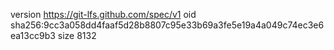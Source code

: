 version https://git-lfs.github.com/spec/v1
oid sha256:9cc3a058dd4faaf5d28b8807c95e33b69a3fe5e19a4a049c74ec3e6ea13cc9b3
size 8132

